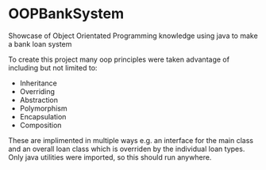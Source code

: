 # OOPBankSystem
Showcase of Object Orientated Programming knowledge using java to make a bank loan system

To create this project many oop principles were taken advantage of including but not limited to:
- Inheritance
- Overriding
- Abstraction
- Polymorphism
- Encapsulation
- Composition

These are implimented in multiple ways e.g. an interface for the main class and an overall loan class which is overriden by the individual loan types.
Only java utilities were imported, so this should run anywhere.
